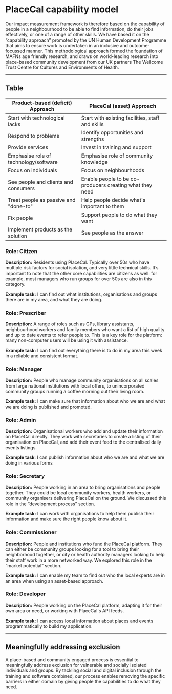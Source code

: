 
# PlaceCal capability model

Our impact measurement framework is therefore based on the capability of people in a neighbourhood to be able to find information, do their jobs effectively, or one of a range of other skills. We have based it on the “capability approach” promoted by the UN Human Development Programme that aims to ensure work is undertaken in an inclusive and outcome-focussed manner. This methodological approach formed the foundation of MAFNs age friendly research, and draws on world-leading research into place-based community development from our UK partners The Wellcome Trust Centre for Cultures and Environments of Health.

----

## Table

| Product-based (deficit) Approach      | PlaceCal (asset) Approach                                |
|---------------------------------------|----------------------------------------------------------|
| Start with technological lacks        | Start with existing facilities, staff and skills         |
| Respond to problems                   | Identify opportunities and strengths                     |
| Provide services                      | Invest in training and support                           |
| Emphasise role of technology/software | Emphasise role of community knowledge                    |
| Focus on individuals                  | Focus on neighbourhoods                                  |
| See people and clients and consumers  | Enable people to be co-producers creating what they need |
| Treat people as passive and "done-to" | Help people decide what's important to them              |
| Fix people                            | Support people to do what they want                      |
| Implement products as the solution    | See people as the answer                                 |

### Role: Citizen

**Description:** Residents using PlaceCal. Typically over 50s who have multiple risk factors for social isolation, and very little technical skills. It’s important to note that the other core capabilities are citizens as well: for example, most managers who run groups for over 50s are also in this category.

**Example task:** I can find out what institutions, organisations and groups there are in my area, and what they are doing.

### Role: Prescriber

**Description:** A range of roles such as GPs, library assistants, neighbourhood workers and family members who want a list of high quality and up to date events to refer people to. This is a key role for the platform: many non-computer users will be using it with assistance.

**Example task:** I can find out everything there is to do in my area this week in a reliable and consistent format.

### Role: Manager

**Description:** People who manage community organisations on all scales from large national institutions with local offers, to unincorporated community groups running a coffee morning out their living room.

**Example task:** I can make sure that information about who we are and what we are doing is published and promoted.

### Role: Admin

**Description:** Organisational workers who add and update their information on PlaceCal directly. They work with secretaries to create a listing of their organisation on PlaceCal, and add their event feed to the centralised daily events listings.

**Example task**: I can publish information about who we are and what we are doing in various forms

### Role: Secretary

**Description:** People working in an area to bring organisations and people together. They could be local community workers, health workers, or community organisers delivering PlaceCal on the ground. We discussed this role in the “development process” section.

**Example task:** I can work with organisations to help them publish their information and make sure the right people know about it.

### Role: Commissioner

**Description:** People and institutions who fund the PlaceCal platform. They can either be community groups looking for a tool to bring their neighborhood together, or city or health authority managers looking to help their staff work in a more networked way. We explored this role in the “market potential” section.

**Example task:** I can enable my team to find out who the local experts are in an area when using an asset-based approach.

### Role: Developer

**Description:** People working on the PlaceCal platform, adapting it for their own area or need, or working with PlaceCal's API feeds.

**Example task:** I can access local information about places and events programmatically to build my application.

----

## Meaningfully addressing exclusion

A place-based and community engaged process is essential to meaningfully address exclusion for vulnerable and socially isolated individuals and groups. By tackling social and digital inclusion through the training and software combined, our process enables removing the specific barriers in either domain by giving people the capabilities to do what they need.
